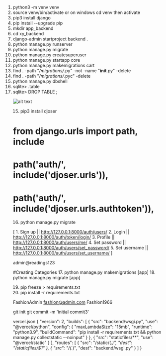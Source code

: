 1. python3 -m venv venv
2. source venv/bin/activate or on windows cd venv then activate
3. pip3 install django
4. pip install --upgrade pip
5. mkdir app_backend
6. cd xy_backend
7. django-admin startproject backend .
8. python manage.py runserver
9. python manage.py migrate
10. python manage.py createsuperuser
11. python manage.py startapp core
12. python manage.py makemigrations cart
13. find . -path "*/migrations/*.py" -not -name "__init__.py" -delete
14. find . -path "*/migrations/*.pyc"  -delete
15. python manage.py dbshell
16. sqlite> .table
17. sqlite> DROP TABLE <table>;

<!-- go to  baackend >>> settings and add core under installed apps -->

![alt text](image.png)

15. pip3 install djoser

<!-- add  'djoser', 'rest_framework', 'rest_framework.authtoken', to installed apps -->

<!-- add the below code at the bottom of the settings.py -->

<!-- REST_FRAMEWORK = {
    'DEFAULT_AUTHENTIFICATION_CLASSES': (
        'rest_framework.authentication.TokenAuthentication',
    )
}
 -->

 <!-- Go to backend >>> urls.py and impot include-->

# from django.urls import path, include

<!-- add the below code at the after [path('admin/', admin.site.urls),] in the urls.py -->

#    path('auth/', include('djoser.urls')),
#   path('auth/', include('djoser.urls.authtoken')),

16. python manage.py migrate

[
    1. Sign up || http://127.0.0.1:8000/auth/users/
    2. Login || http://127.0.0.1:8000/auth/token/login/
    3. Profile || http://127.0.0.1:8000/auth/users/me/
    4. Set password || http://127.0.0.1:8000/auth/users/set_password/
    5. Set username || http://127.0.0.1:8000/auth/users/set_username/
]

admin@readings123

#Creating Categories
17. python manage.py makemigrations [app]
18. python manage.py migrate [app]

19. pip freeze > requirements.txt
20. pip install -r requirements.txt

FashionAdmin
fashion@admin.com
Fashion1966


git init 
git commit -m 'initial commit3'  


vercel.json
{
    "version": 2,
    "builds": [
      {
        "src": "backend/wsgi.py",
        "use": "@vercel/python",
        "config": {
          "maxLambdaSize": "15mb",
          "runtime": "python3.9",
          "buildCommand": "pip install -r requirements.txt && python manage.py collectstatic --noinput"
        }
      },
      {
        "src": "staticfiles/**",
        "use": "@vercel/static"
      }
    ],
    "routes": [
      {
        "src": "/static/(.*)",
        "dest": "/staticfiles/$1"
      },
      {
        "src": "/(.*)",
        "dest": "backend/wsgi.py"
      }
    ]
  }
